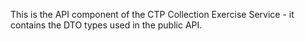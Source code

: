 
This is the API component of the CTP Collection Exercise Service - it contains the DTO types used in the public API.